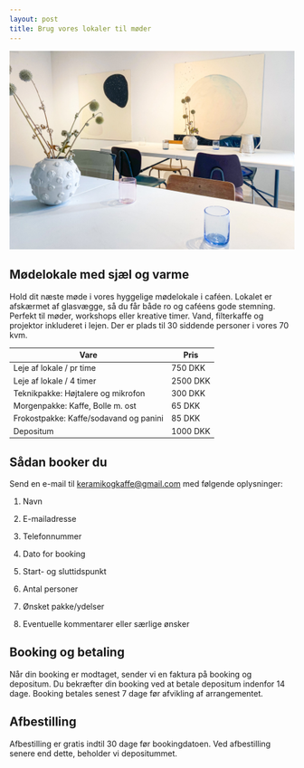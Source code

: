 ```yaml
---
layout: post
title: Brug vores lokaler til møder
---
```

![](/media/IMG_0161.jpg)

## Mødelokale med sjæl og varme

Hold dit næste møde i vores hyggelige mødelokale i caféen. Lokalet er afskærmet af glasvægge, så du får både ro og caféens gode stemning. Perfekt til møder, workshops eller kreative timer. Vand, filterkaffe og projektor inkluderet i lejen. Der er plads til 30 siddende personer i vores 70 kvm.

| Vare | Pris |
| --- | --- |
| Leje af lokale / pr time | 750 DKK |
| Leje af lokale / 4 timer | 2500 DKK |
| Teknikpakke: Højtalere og mikrofon | 300 DKK |
| Morgenpakke: Kaffe, Bolle m. ost | 65 DKK |
| Frokostpakke: Kaffe/sodavand og panini | 85 DKK |
| Depositum | 1000 DKK |

## Sådan booker du

Send en e-mail til [keramikogkaffe@gmail.com](mailto:keramikogkaffe@gmail.com) med følgende oplysninger:

1.  Navn
    
2.  E-mailadresse
    
3.  Telefonnummer
    
4.  Dato for booking
    
5.  Start- og sluttidspunkt
    
6.  Antal personer
    
7.  Ønsket pakke/ydelser
    
8.  Eventuelle kommentarer eller særlige ønsker
    

## Booking og betaling

Når din booking er modtaget, sender vi en faktura på booking og depositum. Du bekræfter din booking ved at betale depositum indenfor 14 dage. Booking betales senest 7 dage før afvikling af arrangementet.

## Afbestilling

Afbestilling er gratis indtil 30 dage før bookingdatoen. Ved afbestilling senere end dette, beholder vi depositummet.